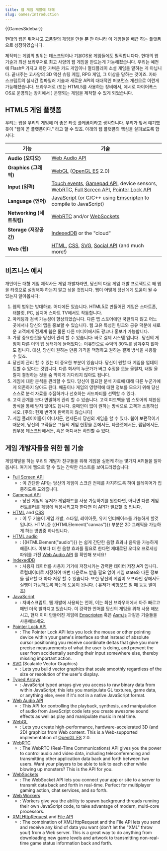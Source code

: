 ```yaml
---
title: 웹 게임 개발에 대해
slug: Games/Introduction
---
```

{{GamesSidebar}}

현대의 웹은 뛰어나고 고품질의 게임을 만들 뿐 만 아니라 이 게임들을 배급 하는 플랫폼으로 성장하였습니다.

제작되는 게임의 범위는 데스크탑이나 기본OS용 게임들에도 필적합니다다. 현대의 웹 기술과 최신 브라우저로 최고 사양의 웹 게임을 만드는게 가능해졌습니다. 우리는 예전에 Flash® 가지고 하던 가벼운 카드 게임이나 멀티플레이 소셜 게임을 말하는 게 아닙니다. 끝내주는 고사양의 3D 액션 슈팅 게임, RPG 게임, 그 이상을 말하는 것이죠. 자바 스크립트의 실시간 컴파일러 기술과 새로운 API의 대대적인 퍼포먼스 개선으로 이런게 가능해졌습니다. 브라우저로 (또는 HTML5를 사용하는 장비에서, 예시로 파이어폭스 OS로 운영되는 장치에서 ) 운영되는 게임을 제작할 수 있게 되었습니다.

## HTML5 게임 플랫폼

우리는 웹을 우리의 게임에 더 좋은 타깃 플레폼이라고 생각합니다. 우리가 앞서 얘기했듯이 "웹이 곧 플랫폼이다." 라고 할 수 있죠. 아래의 웹 플랫폼의 핵심을 살펴보도록 합시다:

| 기능                      | 기술                                                                                                                                                                                                                                                 |
| ------------------------- | ---------------------------------------------------------------------------------------------------------------------------------------------------------------------------------------------------------------------------------------------------- |
| **Audio (오디오)**        | [Web Audio API](/ko/docs/Web_Audio_API)                                                                                                                                                                                                              |
| **Graphics (그래픽)**     | [WebGL](/ko/docs/WebGL) ([OpenGL ES](http://www.khronos.org/opengles/) 2.0)                                                                                                                                                                          |
| **Input (입력)**          | [Touch events](/ko/docs/DOM/Touch_events), [Gamepad API](/ko/docs/API/Gamepad/Using_Gamepad_API), device sensors, [WebRTC](/ko/docs/WebRTC), [Full Screen API](/ko/docs/DOM/Using_fullscreen_mode), [Pointer Lock API](/ko/docs/WebAPI/Pointer_Lock) |
| **Language (언어)**       | [JavaScript](/ko/docs/JavaScript) (or C/C++ using [Emscripten](https://github.com/kripken/emscripten/wiki) to compile to JavaScript)                                                                                                                 |
| **Networking (네트워킹)** | [WebRTC](/ko/docs/WebRTC) and/or [WebSockets](/ko/docs/WebSockets)                                                                                                                                                                                   |
| **Storage (저장공간)**    | [IndexedDB](/ko/docs/IndexedDB) or the "cloud"                                                                                                                                                                                                       |
| **Web (웹)**              | [HTML](/ko/docs/HTML), [CSS](/ko/docs/CSS), [SVG](/ko/docs/SVG), [Social API](/ko/docs/Social_API) (and much more!)                                                                                                                                  |

## 비즈니스 예시

개인이든 대형 게임 제작사든 게임 개발자라면, 당신의 다음 게임 개발 프로젝트로 왜 웹을 타킷으로 설정해야 하는지 알고 싶을 것입니다. 웹이 어떻게 당신에게 도움이 될 수 있는지 알아봅시다:

1. 웹의 범위는 방대하죠. 어디에든 있습니다. HTML5로 만들어진 게임은 스마트폰, 태블릿, PC, 심지어 스마트 TV에서도 작동합니다.
2. 마케팅과 검색 가능성이 향상되었습니다. 다른 앱 스토어에만 국한되지 않고 어느 곳에서나 당신의 앱을 홍보할 수 있습니다. 웹 고유 특성인 링크와 공유 덕분에 새로운 고객에게 전세계 웹은 물론 다른 미디어에서도 광고나 홍보가 가능합니다.
3. 가장 중요한것을 당신이 관리 할 수 있습니다: 바로 결제 시스템 입니다 . 당신의 게임이 다른 이의 앱 생태계에 들어있다는 이유만으로 수익의 30%를 넘겨주지 않아도 됩니다. 대신, 당신이 원하는 만큼 가격을 책정하고 원하는 결제 방식을 사용할 수 있죠.
4. 당신이 관리 할 수 있는 더 중요한 부분이 있습니다. 당신이 원할 때 게임을 업데이트할 수 있다는 것입니다. 다른 회사의 누군가가 버그 수정을 오늘 올릴지, 내일 올릴지 결정하는 것을 숨 막히게 기다리지 않아도 됩니다.
5. 게임에 대한 분석을 관리할 수 있다. 당신이 필요한 분석 자료에 대해 다른 누군가에게 의존하지 않아도 된다. 매출이나 게임의 영향력에 대한 정보를 모으기 위해 당신 스스로 분석 자료를 수집하거나 선호하는 서드파티를 선택할 수 있다.
6. 고객 관계를 보다 면밀하게 관리 할 수 있습니다. 고객 피드백을 앱 스토어의 제한된 방식을 통해 받지 않아도 됩니다. 중매인이 없이 원하는 방식으로 고객과 소통하십시오. \[주의: 현재 번역이 완벽하지 않습니다]
7. 게임 플레이어들이 어디서든, 언제든지 당신의 게임을 할 수 있다. 웹이 보편적이기 때문에, 당신의 고객들은 그들의 게임 현황을 폰에서든, 타플렛에서든, 랩탑에서든, 업무용 데스크탑에서든, 혹은 어디서든 확인할 수 있다.

## 게임 개발자들을 위한 웹 기술

게임개발을 하는 우리의 개발자 친구들을 위해 게임을 실현케 하는 몇가지 API들을 알아봅시다. 여기에 웹으로 할 수 있는 간략한 리스트를 보여드리겠습니다:

- [Full Screen API](/ko/docs/DOM/Using_fullscreen_mode)
  - : 이 간단한 API는 당신의 게임이 스크린 전체를 차지하도록 하여 플레이어가 집중하도록 도와줍니다.
- [Gamepad API](/ko/docs/API/Gamepad/Using_Gamepad_API)
  - : 당신 게임의 유저가 게임패드를 사용 가능하기를 원한다면, 아니면 다른 게임 컨트롤러를 게임에 적용시키고자 한다면 이 API가 필요할 것 입니다.
- [HTML](/ko/docs/HTML) and [CSS](/ko/docs/CSS)
  - : 이 두 기술이 게임 개발, 스타일, 레이아웃, 유저 인터페이스를 가능하게 할것입니다. HTML중 {{HTMLElement("canvas")}} 부분은 2D 그래픽을 가능하게 하는 방법중 하나입니다.
- [HTML audio](/ko/docs/HTML/Element/audio)
  - : {{HTMLElement("audio")}} 는 쉽게 간단한 음향 효과나 음악을 가능하게 해줍니다. 이보다 더 한 음향 효과를 필요로 한다면 제대로된 오디오 프로세싱 파워를 가진 [Web Audio API](/ko/docs/Web_Audio_API) 를 확인해 보세요!
- [IndexedDB](/ko/docs/IndexedDB)
  - : 사용자 데이터를 사용자 기기에 저장시키는 강력한 데이터 저장 API 입니다. 로컬데이터로 저장하여 매번 다운로드 받을 필요 없이 게임 state와 다른 정보들 필요할 때 마다 저장 할 수 있습니다. 또한 당신의 게임이 오프라인 상에서도 실행이 가능하도록 하는데 도움이 됩니다. ( 유저가 비행모드 일 때 등등 말이죠)
- [JavaScript](/ko/docs/JavaScript)
  - : 자바스크립트, 웹 개발에 사용되는 언어, 이는 최신 브라우저에서 아주 빠르고 매번 더욱 빨라지고 있습니다. 이 강력한 언어를 당신의 게임을 위해 사용 해보시고, 현재 이미 만들어진 게임에 [Emscripten](https://github.com/kripken/emscripten/wiki) 혹은 [Asm.js](http://asmjs.org/spec/latest/) 과같은 기술들을 사용해보세요.
- [Pointer Lock API](/ko/docs/WebAPI/Pointer_Lock)
  - : The Pointer Lock API lets you lock the mouse or other pointing device within your game's interface so that instead of absolute cursor positioning you receive coordinate deltas that give you more precise measurements of what the user is doing, and prevent the user from accidentally sending their input somewhere else, thereby missing important action.
- [SVG](/ko/docs/SVG) (Scalable Vector Graphics)
  - : Lets you build vector graphics that scale smoothly regardless of the size or resolution of the user's display.
- [Typed Arrays](/ko/docs/JavaScript/Typed_arrays)
  - : JavaScript typed arrays give you access to raw binary data from within JavaScript; this lets you manipulate GL textures, game data, or anything else, even if it's not in a native JavaScript format.
- [Web Audio API](/ko/docs/Web_Audio_API)
  - : This API for controlling the playback, synthesis, and manipulation of audio from JavaScript code lets you create awesome sound effects as well as play and manipulate music in real time.
- [WebGL](/ko/docs/WebGL)
  - : Lets you create high-performance, hardware-accelerated 3D (and 2D) graphics from Web content. This is a Web-supported implementation of [OpenGL ES](http://www.khronos.org/opengles/) 2.0.
- [WebRTC](/ko/docs/WebRTC)
  - : The WebRTC (Real-Time Communications) API gives you the power to control audio and video data, including teleconferencing and transmitting other application data back and forth between two users. Want your players to be able to talk to each other while blowing up monsters? This is the API for you.
- [WebSockets](/ko/docs/WebSockets)
  - : The WebSocket API lets you connect your app or site to a server to transmit data back and forth in real-time. Perfect for multiplayer gaming action, chat services, and so forth.
- [Web Workers](/ko/docs/DOM/Using_web_workers)
  - : Workers give you the ability to spawn background threads running their own JavaScript code, to take advantage of modern, multi-core processors.
- [XMLHttpRequest](/ko/docs/DOM/XMLHttpRequest) and [File API](/ko/docs/DOM/File_API)
  - : The combination of XMLHttpRequest and the File API lets you send and receive any kind of data you want (don't let the "XML" throw you!) from a Web server. This is a great way to do anything from downloading new game levels and artwork to transmitting non-real-time game status information back and forth.
